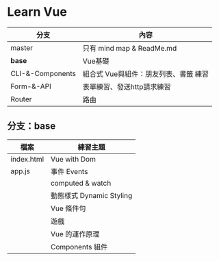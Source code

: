 # Learn Vue

| 分支               | 內容                                  |
| ----------------- | ------------------------------------ |
| master            | 只有 mind map & ReadMe.md             |
| <b>base</b>       | Vue基礎                               |
| CLI-&-Components  | 組合式 Vue與組件：朋友列表、書籤 練習      |
| Form-&-API        | 表單練習、發送http請求練習               |
| Router            | 路由                                  |

## 分支：base
| 檔案        | 練習主題                  |
| ---------- | ------------------------ |
| index.html | Vue with Dom             |
| app.js     | 事件 Events              |
|            | computed & watch         |
|            | 動態樣式 Dynamic Styling  |
|            | Vue 條件句                |
|            | 遊戲                     |
|            | Vue 的運作原理            |
|            | Components 組件          |